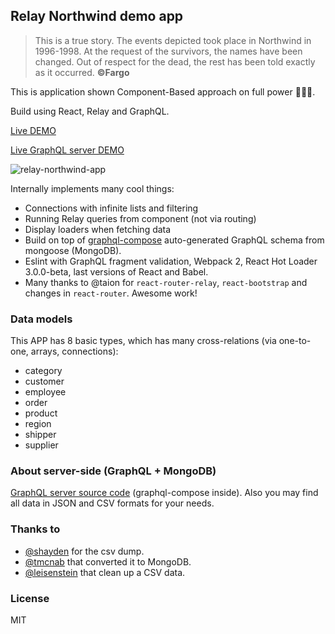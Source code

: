 ## Relay Northwind demo app

> This is a true story. The events depicted took place in Northwind in 1996-1998. At the request of the survivors, the names have been changed. Out of respect for the dead, the rest has been told exactly as it occurred.
> **©Fargo**

This is application shown Component-Based approach on full power 💪💪💪.

Build using React, Relay and GraphQL.

[Live DEMO](https://nodkz.github.io/relay-northwind/)

[Live GraphQL server DEMO](http://graphql-compose.herokuapp.com/northwind/)

![relay-northwind-app](https://cloud.githubusercontent.com/assets/1946920/18013918/488e6830-6be2-11e6-84b6-884c8ab971ac.gif)

Internally implements many cool things:
- Connections with infinite lists and filtering
- Running Relay queries from component (not via routing)
- Display loaders when fetching data
- Build on top of [graphql-compose](https://github.com/nodkz/graphql-compose) auto-generated GraphQL schema from mongoose (MongoDB).
- Eslint with GraphQL fragment validation, Webpack 2, React Hot Loader 3.0.0-beta, last versions of React and Babel.
- Many thanks to @taion for `react-router-relay`, `react-bootstrap` and changes in `react-router`. Awesome work!

### Data models
This APP has 8 basic types, which has many cross-relations (via one-to-one, arrays, connections):
- category
- customer
- employee
- order
- product
- region
- shipper
- supplier


### About server-side (GraphQL + MongoDB)
[GraphQL server source code](https://github.com/nodkz/graphql-compose-examples/tree/master/examples/northwind) (graphql-compose inside). Also you may find all data in JSON and CSV formats for your needs.


### Thanks to
- [@shayden](https://github.com/shayden) for the csv dump.
- [@tmcnab](https://github.com/tmcnab/northwind-mongo) that converted it to MongoDB.
- [@leisenstein](https://github.com/leisenstein/northwind-mongo) that clean up a CSV data.

### License
MIT
